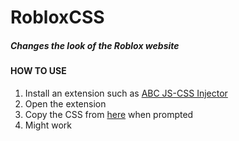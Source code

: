# RobloxCSS
##### Changes the look of the Roblox website

#### HOW TO USE
1. Install an extension such as [ABC JS-CSS Injector](https://chrome.google.com/webstore/detail/abc-js-css-injector/dnoagfebjndkhkabjkkoeeijnjpmbimj/related)
2. Open the extension
3. Copy the CSS from [here](styles.css) when prompted
4. Might work
